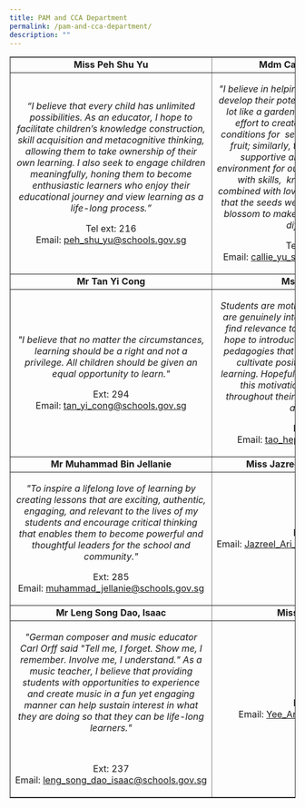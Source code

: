 ```yaml
---
title: PAM and CCA Department
permalink: /pam-and-cca-department/
description: ""
---
```

<table style="border-collapse: collapse; width: 100%;" border="1">
<tbody>
<tr>
<td style="width: 33.3333%; text-align: center;"><strong>Miss Peh Shu Yu</strong></td>
<td style="width: 33.3333%; text-align: center;"><strong>Mdm Callie Yu Shair-er</strong></td>
<td style="width: 33.3333%; text-align: center;"><strong>Mr Zabar Abuyamin Bin Mohammad Akbar</strong></td>
</tr>
<tr>
<td style="width: 33.3333%; text-align: center;">
<p><em>&ldquo;I believe that every child has unlimited possibilities. As an educator, I hope to facilitate children&rsquo;s knowledge construction, skill acquisition and metacognitive thinking, allowing them to take ownership of their own learning. I also seek to engage children meaningfully, honing them to become enthusiastic learners who enjoy their educational journey and view learning as a life-long process.&rdquo;</em></p>
<p>Tel&nbsp;ext: 216<br />Email:&nbsp;<a href="mailto:peh_shu_yu@schools.gov.sg">peh_shu_yu@schools.gov.sg</a></p>
</td>
<td style="width: 33.3333%; text-align: center;">
<p><em>"I believe in helping my pupils discover and develop their potential. Being a teacher is a lot like a gardener who invests time and effort to create the most favourable conditions for &nbsp;seedlings to grow and bear fruit; similarly, teachers create a safe, supportive and inclusive learning environment for our pupils. We nurture them with skills,&nbsp; knowledge and values, combined with love and patience, to ensure that the seeds we plant today will one day blossom to make a difference and be the difference."</em></p>
<p>Tel&nbsp;ext: 269<br />Email:&nbsp;<a href="mailto:callie_yu_shair-er@schools.gov.sg">callie_yu_shair-er@schools.gov.sg</a></p>
</td>
<td style="width: 33.3333%; text-align: center;">
<p><em>&ldquo;As shapers of the future, teachers hold the key to unlocking our pupils&rsquo; potential, creativity and possibilities. We may not be able to download all that we know to our charges, but we can sprinkle and spark in them the seeds of creativity, and the thirst for knowledge. Teachers can blossom the potential pupils can achieve.&rdquo;</em></p>
<p>Ext: 235<br />Email:&nbsp;<a href="mailto:zabar_abuyamin_m_a@schools.gov.sg">zabar_abuyamin_m_a@schools.gov.sg</a></p>
</td>
</tr>
<tr>
<td style="width: 33.3333%; text-align: center;"><strong>Mr Tan Yi Cong</strong></td>
<td style="width: 33.3333%; text-align: center;"><strong>Ms Olivia Tao</strong></td>
<td style="width: 33.3333%; text-align: center;"><strong>Miss Norazimah Binte Mohamed Senin</strong></td>
</tr>
<tr>
<td style="width: 33.3333%; text-align: center;">
<p><em>"I believe that no matter the circumstances, learning should be a right and not a privilege. All children should be given an equal opportunity to learn."</em></p>
<p>Ext: 294<br />Email:&nbsp;<a href="mailto:tan_yi_cong@schools.gov.sg">tan_yi_cong@schools.gov.sg</a></p>
</td>
<td style="width: 33.3333%; text-align: center;">
<p><em>Students are motivated to learn when they are genuinely interested in the topics and find relevance to their daily lives. Thus, I hope to introduce engaging and relevant pedagogies that spark joy, curiosity, and cultivate positive attitudes towards learning. Hopefully, our students will bring this motivation to learn with them throughout their lives &mdash; learning has no age limit.</em><em>&rdquo;</em></p>
<p>Ext: 298<br />Email:&nbsp;<a href="mailto:tao_heping@schools.gov.sg">tao_heping@schools.gov.sg</a></p>
</td>
<td style="width: 33.3333%; text-align: center;">
<p><em>"Aristotle once said that &ldquo;Educating the mind without educating the heart is no education at all.&rdquo;.</em></p>
<p><em>As an Art teacher, I&nbsp;ignite the drive and passion for the Arts (Heart), engage the intellect (Head), and provide&nbsp;opportunities for authentic experiences in developing skill sets (Hands)."</em></p>
<p>Tel&nbsp;ext: 238<br />Email:&nbsp;<a href="mailto:norazimah_binte_mohamed_senin@schools.gov.sg">norazimah_binte_mohamed_senin@schools.gov.sg</a></p>
</td>
</tr>
<tr>
<td style="width: 33.3333%; text-align: center;"><strong>Mr Muhammad Bin Jellanie</strong></td>
<td style="width: 33.3333%; text-align: center;"><strong>Miss Jazreel Ari Yeo Shu Yun</strong></td>
<td style="width: 33.3333%; text-align: center;"><strong>Mdm Ho Qian Hui, Stephanie</strong></td>
</tr>
<tr>
<td style="width: 33.3333%; text-align: center;">
<p><em>"To inspire a lifelong love of learning by creating lessons that are exciting, authentic, engaging, and relevant to the lives of my students and encourage critical thinking that enables them to become powerful and thoughtful leaders for the school and community."</em></p>
<p>Ext: 285<br />Email:&nbsp;<a href="mailto:muhammad_jellanie@schools.gov.sg">muhammad_jellanie@schools.gov.sg</a></p>
</td>
<td style="width: 33.3333%; text-align: center;">Ext: 220<br />Email:&nbsp;<a href="mailto:Jazreel_Ari_Yeo_Shu@schools.gov.sg">Jazreel_Ari_Yeo_Shu@schools.gov.sg</a></td>
<td style="width: 33.3333%; text-align: center;">
<p><em>&ldquo;I truly believe that every child is capable of reaching their potential in everything that they do with proper guidance. I aim to equip students with not only knowledge and skills, but also with love, empathy and kindness, so that they may succeed in life while experiencing real joy.&rdquo;</em></p>
<p>Tel ext: 214<br />Email: ho_qian_hui@schools.gov.sg</p>
</td>
</tr>
<tr>
<td style="width: 33.3333%; text-align: center;"><strong>Mr Leng Song Dao, Isaac</strong></td>
<td style="width: 33.3333%; text-align: center;"><strong>Miss Yee Annie</strong></td>
<td style="width: 33.3333%; text-align: center;">&nbsp;</td>
</tr>
<tr>
<td style="width: 33.3333%; text-align: center;">
<p><em>"German composer and music educator Carl Orff said "Tell me, I forget. Show me, I remember. Involve me, I understand." As a music teacher, I believe that providing students with opportunities to experience and create music in a fun yet engaging manner can help sustain interest in what they are doing so that they can be life-long learners."</em></p>
<p>&nbsp;</p>
<p>Ext: 237<br />Email:&nbsp;<a href="mailto:leng_song_dao_isaac@schools.gov.sg">leng_song_dao_isaac@schools.gov.sg</a></p>
</td>
<td style="width: 33.3333%; text-align: center;">Ext: 256<br />Email:&nbsp;<a href="mailto:Yee_Annie@schools.gov.sg">Yee_Annie@schools.gov.sg</a></td>
<td style="width: 33.3333%; text-align: center;">&nbsp;</td>
</tr>
</tbody>
</table>